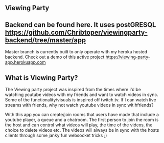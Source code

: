 
## Viewing Party
## Backend can be found here. It uses postGRESQL https://github.com/Chribtoper/viewingparty-backend/tree/master/app
Master branch is currently built to only operate with my heroku hosted backend.
Check out a demo of this active project https://viewing-party-app.herokuapp.com

## What is Viewing Party?
The Viewing party project was inspired from the times where i'd be watching youtube videos with my friends and want to watch videos in sync. Some of the functionality/visuals is inspired off twitch.tv. If I can watch live streams with friends, why not watch youtube videos in sync wit hfriends? 

With this app you can create/join rooms that users have made that include a youtube player, a queue and a chatroom. The first person to join the room is the host and can control what videos will play, the time of the videos, the choice to delete videos etc. The videos will always be in sync with the hosts clients through some janky fun websocket tricks ;)
